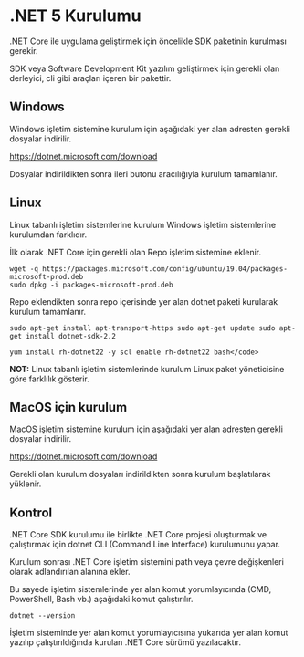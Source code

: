 # .NET 5 Kurulumu

.NET Core ile uygulama geliştirmek için öncelikle SDK paketinin kurulması gerekir.

SDK veya Software Development Kit yazılım geliştirmek için gerekli olan derleyici, cli gibi araçları içeren bir pakettir.

## Windows

Windows işletim sistemine kurulum için aşağıdaki yer alan adresten gerekli dosyalar indirilir.

https://dotnet.microsoft.com/download

Dosyalar indirildikten sonra ileri butonu aracılığıyla kurulum tamamlanır.

## Linux

Linux tabanlı işletim sistemlerine kurulum Windows işletim sistemlerine kurulumdan farklıdır.

İlk olarak .NET Core için gerekli olan Repo işletim sistemine eklenir.

```<code>
wget -q https://packages.microsoft.com/config/ubuntu/19.04/packages-microsoft-prod.deb
sudo dpkg -i packages-microsoft-prod.deb
````


Repo eklendikten sonra repo içerisinde yer alan dotnet paketi kurularak kurulum tamamlanır.

```
sudo apt-get install apt-transport-https sudo apt-get update sudo apt-get install dotnet-sdk-2.2

```


```
yum install rh-dotnet22 -y scl enable rh-dotnet22 bash</code>

```

<b>NOT:</b> Linux tabanlı işletim sistemlerinde kurulum Linux paket yöneticisine göre farklılık gösterir.

## MacOS için kurulum

MacOS işletim sistemine kurulum için aşağıdaki yer alan adresten gerekli dosyalar indirilir.

https://dotnet.microsoft.com/download

Gerekli olan kurulum dosyaları indirildikten sonra kurulum başlatılarak yüklenir.

## Kontrol

.NET Core SDK kurulumu ile birlikte .NET Core projesi oluşturmak ve çalıştırmak için dotnet CLI (Command Line Interface) kurulumunu yapar.

Kurulum sonrası .NET Core işletim sistemini path veya çevre değişkenleri olarak adlandırılan alanına ekler.

Bu sayede işletim sistemlerinde yer alan komut yorumlayıcında (CMD, PowerShell, Bash vb.) aşağıdaki komut çalıştırılır.

``` 
dotnet --version
```

İşletim sisteminde yer alan komut yorumlayıcısına yukarıda yer alan komut yazılıp çalıştırıldığında kurulan .NET Core sürümü yazılacaktır.

